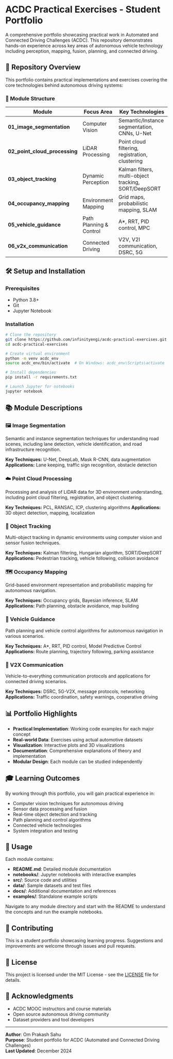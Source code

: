 # ACDC Practical Exercises - Student Portfolio

A comprehensive portfolio showcasing practical work in Automated and Connected Driving Challenges (ACDC). This repository demonstrates hands-on experience across key areas of autonomous vehicle technology including perception, mapping, fusion, planning, and connected driving.

## 🚗 Repository Overview

This portfolio contains practical implementations and exercises covering the core technologies behind autonomous driving systems:

### 📁 Module Structure

| Module | Focus Area | Key Technologies |
|--------|------------|------------------|
| **01_image_segmentation** | Computer Vision | Semantic/Instance segmentation, CNNs, U-Net |
| **02_point_cloud_processing** | LiDAR Processing | Point cloud filtering, registration, clustering |
| **03_object_tracking** | Dynamic Perception | Kalman filters, multi-object tracking, SORT/DeepSORT |
| **04_occupancy_mapping** | Environment Mapping | Grid maps, probabilistic mapping, SLAM |
| **05_vehicle_guidance** | Path Planning & Control | A*, RRT, PID control, MPC |
| **06_v2x_communication** | Connected Driving | V2V, V2I communication, DSRC, 5G |

## 🛠️ Setup and Installation

### Prerequisites
- Python 3.8+
- Git
- Jupyter Notebook

### Installation
```bash
# Clone the repository
git clone https://github.com/infinityengi/acdc-practical-exercises.git
cd acdc-practical-exercises

# Create virtual environment
python -m venv acdc_env
source acdc_env/bin/activate  # On Windows: acdc_env\Scripts\activate

# Install dependencies
pip install -r requirements.txt

# Launch Jupyter for notebooks
jupyter notebook
```

## 📚 Module Descriptions

### 🖼️ Image Segmentation
Semantic and instance segmentation techniques for understanding road scenes, including lane detection, vehicle identification, and road infrastructure recognition.

**Key Techniques:** U-Net, DeepLab, Mask R-CNN, data augmentation
**Applications:** Lane keeping, traffic sign recognition, obstacle detection

### ☁️ Point Cloud Processing  
Processing and analysis of LiDAR data for 3D environment understanding, including point cloud filtering, registration, and object clustering.

**Key Techniques:** PCL, RANSAC, ICP, clustering algorithms
**Applications:** 3D object detection, mapping, localization

### 🎯 Object Tracking
Multi-object tracking in dynamic environments using computer vision and sensor fusion techniques.

**Key Techniques:** Kalman filtering, Hungarian algorithm, SORT/DeepSORT
**Applications:** Pedestrian tracking, vehicle following, collision avoidance

### 🗺️ Occupancy Mapping
Grid-based environment representation and probabilistic mapping for autonomous navigation.

**Key Techniques:** Occupancy grids, Bayesian inference, SLAM
**Applications:** Path planning, obstacle avoidance, map building

### 🚙 Vehicle Guidance
Path planning and vehicle control algorithms for autonomous navigation in various scenarios.

**Key Techniques:** A*, RRT, PID control, Model Predictive Control
**Applications:** Route planning, trajectory following, parking assistance

### 📡 V2X Communication
Vehicle-to-everything communication protocols and applications for connected driving scenarios.

**Key Techniques:** DSRC, 5G-V2X, message protocols, networking
**Applications:** Traffic coordination, safety warnings, cooperative driving

## 📊 Portfolio Highlights

- **Practical Implementation**: Working code examples for each major concept
- **Real-world Data**: Exercises using actual automotive datasets
- **Visualization**: Interactive plots and 3D visualizations
- **Documentation**: Comprehensive explanations of theory and implementation
- **Modular Design**: Each module can be studied independently

## 🎓 Learning Outcomes

By working through this portfolio, you will gain practical experience in:

- Computer vision techniques for autonomous driving
- Sensor data processing and fusion
- Real-time object detection and tracking
- Path planning and control algorithms
- Connected vehicle technologies
- System integration and testing

## 📖 Usage

Each module contains:
- **README.md**: Detailed module documentation
- **notebooks/**: Jupyter notebooks with interactive examples
- **src/**: Source code and utilities
- **data/**: Sample datasets and test files
- **docs/**: Additional documentation and references
- **examples/**: Standalone example scripts

Navigate to any module directory and start with the README to understand the concepts and run the example notebooks.

## 🤝 Contributing

This is a student portfolio showcasing learning progress. Suggestions and improvements are welcome through issues and pull requests.

## 📄 License

This project is licensed under the MIT License - see the [LICENSE](LICENSE) file for details.

## 🙏 Acknowledgments

- ACDC MOOC instructors and course materials
- Open source autonomous driving community
- Dataset providers and tool developers

---

**Author**: Om Prakash Sahu  
**Purpose**: Student portfolio for ACDC (Automated and Connected Driving Challenges)  
**Last Updated**: December 2024
